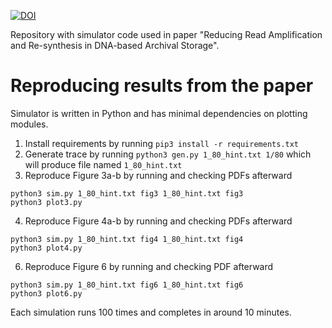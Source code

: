 [![DOI](https://zenodo.org/badge/721365800.svg)](https://zenodo.org/doi/10.5281/zenodo.10162601)

Repository with simulator code used in paper "Reducing Read Amplification and Re-synthesis in DNA-based Archival Storage".

# Reproducing results from the paper

Simulator is written in Python and has minimal dependencies on plotting modules.

1. Install requirements by running `pip3 install -r requirements.txt`
2. Generate trace by running `python3 gen.py 1_80_hint.txt 1/80` which will produce file named `1_80_hint.txt`
3. Reproduce Figure 3a-b by running and checking PDFs afterward
```
python3 sim.py 1_80_hint.txt fig3 1_80_hint.txt fig3
python3 plot3.py
```
4. Reproduce Figure 4a-b by running and checking PDFs afterward
```
python3 sim.py 1_80_hint.txt fig4 1_80_hint.txt fig4
python3 plot4.py
```
6. Reproduce Figure 6 by running and checking PDF afterward
```
python3 sim.py 1_80_hint.txt fig6 1_80_hint.txt fig6
python3 plot6.py
```

Each simulation runs 100 times and completes in around 10 minutes.
